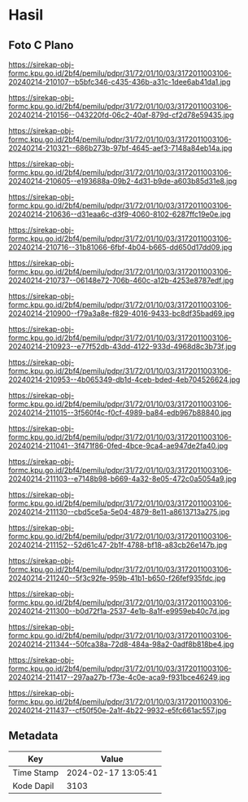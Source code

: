 # Hasil

## Foto C Plano

https://sirekap-obj-formc.kpu.go.id/2bf4/pemilu/pdpr/31/72/01/10/03/3172011003106-20240214-210107--b5bfc346-c435-436b-a31c-1dee6ab41da1.jpg

https://sirekap-obj-formc.kpu.go.id/2bf4/pemilu/pdpr/31/72/01/10/03/3172011003106-20240214-210156--043220fd-06c2-40af-879d-cf2d78e59435.jpg

https://sirekap-obj-formc.kpu.go.id/2bf4/pemilu/pdpr/31/72/01/10/03/3172011003106-20240214-210321--686b273b-97bf-4645-aef3-7148a84eb14a.jpg

https://sirekap-obj-formc.kpu.go.id/2bf4/pemilu/pdpr/31/72/01/10/03/3172011003106-20240214-210605--e193688a-09b2-4d31-b9de-a603b85d31e8.jpg

https://sirekap-obj-formc.kpu.go.id/2bf4/pemilu/pdpr/31/72/01/10/03/3172011003106-20240214-210636--d31eaa6c-d3f9-4060-8102-6287ffc19e0e.jpg

https://sirekap-obj-formc.kpu.go.id/2bf4/pemilu/pdpr/31/72/01/10/03/3172011003106-20240214-210716--31b81066-6fbf-4b04-b665-dd650d17dd09.jpg

https://sirekap-obj-formc.kpu.go.id/2bf4/pemilu/pdpr/31/72/01/10/03/3172011003106-20240214-210737--06148e72-706b-460c-a12b-4253e8787edf.jpg

https://sirekap-obj-formc.kpu.go.id/2bf4/pemilu/pdpr/31/72/01/10/03/3172011003106-20240214-210900--f79a3a8e-f829-4016-9433-bc8df35bad69.jpg

https://sirekap-obj-formc.kpu.go.id/2bf4/pemilu/pdpr/31/72/01/10/03/3172011003106-20240214-210923--e77f52db-43dd-4122-933d-4968d8c3b73f.jpg

https://sirekap-obj-formc.kpu.go.id/2bf4/pemilu/pdpr/31/72/01/10/03/3172011003106-20240214-210953--4b065349-db1d-4ceb-bded-4eb704526624.jpg

https://sirekap-obj-formc.kpu.go.id/2bf4/pemilu/pdpr/31/72/01/10/03/3172011003106-20240214-211015--3f560f4c-f0cf-4989-ba84-edb967b88840.jpg

https://sirekap-obj-formc.kpu.go.id/2bf4/pemilu/pdpr/31/72/01/10/03/3172011003106-20240214-211041--3f471f86-0fed-4bce-9ca4-ae947de2fa40.jpg

https://sirekap-obj-formc.kpu.go.id/2bf4/pemilu/pdpr/31/72/01/10/03/3172011003106-20240214-211103--e7148b98-b669-4a32-8e05-472c0a5054a9.jpg

https://sirekap-obj-formc.kpu.go.id/2bf4/pemilu/pdpr/31/72/01/10/03/3172011003106-20240214-211130--cbd5ce5a-5e04-4879-8e11-a8613713a275.jpg

https://sirekap-obj-formc.kpu.go.id/2bf4/pemilu/pdpr/31/72/01/10/03/3172011003106-20240214-211152--52d61c47-2b1f-4788-bf18-a83cb26e147b.jpg

https://sirekap-obj-formc.kpu.go.id/2bf4/pemilu/pdpr/31/72/01/10/03/3172011003106-20240214-211240--5f3c92fe-959b-41b1-b650-f26fef935fdc.jpg

https://sirekap-obj-formc.kpu.go.id/2bf4/pemilu/pdpr/31/72/01/10/03/3172011003106-20240214-211300--b0d72f1a-2537-4e1b-8a1f-e9959eb40c7d.jpg

https://sirekap-obj-formc.kpu.go.id/2bf4/pemilu/pdpr/31/72/01/10/03/3172011003106-20240214-211344--50fca38a-72d8-484a-98a2-0adf8b818be4.jpg

https://sirekap-obj-formc.kpu.go.id/2bf4/pemilu/pdpr/31/72/01/10/03/3172011003106-20240214-211417--297aa27b-f73e-4c0e-aca9-f931bce46249.jpg

https://sirekap-obj-formc.kpu.go.id/2bf4/pemilu/pdpr/31/72/01/10/03/3172011003106-20240214-211437--cf50f50e-2a1f-4b22-9932-e5fc661ac557.jpg


## Metadata

| Key        | Value               |
| ---------- | ------------------- |
| Time Stamp | 2024-02-17 13:05:41 |
| Kode Dapil | 3103                |



